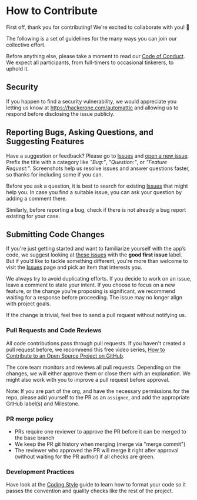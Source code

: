 # How to Contribute

First off, thank you for contributing! We're excited to collaborate with you! 🎉

The following is a set of guidelines for the many ways you can join our collective effort.

Before anything else, please take a moment to read our [Code of Conduct](CODE-OF-CONDUCT.md). We expect all participants, from full-timers to occasional tinkerers, to uphold it.

## Security

If you happen to find a security vulnerability, we would appreciate you letting us know at https://hackerone.com/automattic and allowing us to respond before disclosing the issue publicly.

## Reporting Bugs, Asking Questions, and Suggesting Features

Have a suggestion or feedback? Please go to [Issues](https://github.com/Automattic/Gravatar-SDK-Android/issues) and [open a new issue](https://github.com/Automattic/Gravatar-SDK-Android/issues/new). Prefix the title with a category like _"Bug:"_, _"Question:"_, or _"Feature Request:"_. Screenshots help us resolve issues and answer questions faster, so thanks for including some if you can.

Before you ask a question, it is best to search for existing [Issues](https://github.com/Automattic/Gravatar-SDK-Android/issues) that might help you. In case you find a suitable issue, you can ask your question by adding a comment there.

Similarly, before reporting a bug, check if there is not already a bug report existing for your case.

## Submitting Code Changes

If you're just getting started and want to familiarize yourself with the app’s code, we suggest looking at [these issues](https://github.com/Automattic/Gravatar-SDK-Android/issues?q=is%3Aissue+is%3Aopen+label%3A%22good+first+issue%22) with the **good first issue** label. But if you’d like to tackle something different, you're more than welcome to visit the [Issues](https://github.com/Automattic/Gravatar-SDK-Android/issues) page and pick an item that interests you.

We always try to avoid duplicating efforts.  If you decide to work on an issue, leave a comment to state your intent. If you choose to focus on a new feature, or the change you’re proposing is significant, we recommend waiting for a response before proceeding. The issue may no longer align with project goals.

If the change is trivial, feel free to send a pull request without notifying us.

### Pull Requests and Code Reviews

All code contributions pass through pull requests. If you haven't created a pull request before, we recommend this free video series, [How to Contribute to an Open Source Project on GitHub](https://egghead.io/courses/how-to-contribute-to-an-open-source-project-on-github). 

The core team monitors and reviews all pull requests. Depending on the changes, we will either approve them or close them with an explanation. We might also work with you to improve a pull request before approval.

Note: If you are part of the org, and have the necessary permissions for the repo, please add yourself to the PR as an `assignee`, and add the appropriate GitHub label(s) and Milestone.

### PR merge policy

* PRs require one reviewer to approve the PR before it can be merged to the base branch
* We keep the PR git history when merging (merge via "merge commit")
* The reviewer who approved the PR will merge it right after approval (without waiting for the PR author) if all checks are green.

### Development Practices

Have look at the [Coding Style](README.md#coding-style) guide to learn how to format your code so it passes the convention and quality checks like the rest of the project.
